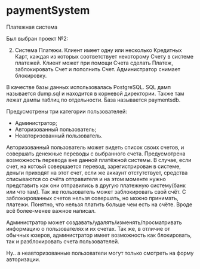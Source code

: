 # paymentSystem
Платежная система

Был выбран проект №2:

2. Система Платежи. Клиент имеет одну или несколько Кредитных Карт, каждая из которых соответствует некоторому Счету в системе платежей. Клиент может при помощи Счета сделать Платеж, заблокировать Счет и пополнить Счет. Администратор снимает блокировку.

В качестве базы данных использовалась PostgreSQL. SQL дамп называется dump.sql и находится в корневой директории. Также там лежат дампы таблиц по отдельности. База называется paymentsdb.

Предусмотрены три категории пользователей: 
- Администратор;
- Авторизованный пользователь;
- Неавторизованный пользователь.

Авторизованный пользователь может видеть список своих счетов, и совершать денежные переводы с выбранного счета. Предусмотрена возможность перевода вне данной платёжной системы. В случае, если счет, на котоый совершается перевод, зарегистрирован в системе, деньги приходят на этот счет, если же аккаунт отстутствует, средства списываются со счёта отправителя и на этом моменте нужно представить как они отправились в другую платежную систему(банк или что там). Так же пользователь может заблокировать свой счёт. С заблокированных счетов нельзя совершать, но можно принимать, платежи. Понятно, что нельзя платить больше чем есть на счёте. Вроде всё более-менее важное написал.

Администратор может создавать/удалять/изменять/просматривать информацию о пользователях и их счетах. Так же, в отличие от обычных юзеров, администратор имеет возможность как блокировать, так и разблокировать счета пользователей.

Ну.. а неавторизованные пользователи могут только смотреть на форму авторизации.



